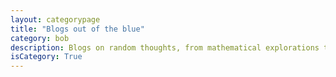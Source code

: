 ```yaml
---
layout: categorypage
title: "Blogs out of the blue"
category: bob
description: Blogs on random thoughts, from mathematical explorations to philosophical underpinnings of technology
isCategory: True
---
```

